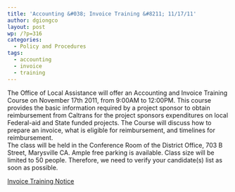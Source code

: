 ```yaml
---
title: 'Accounting &#038; Invoice Training &#8211; 11/17/11'
author: dgiongco
layout: post
wp: /?p=316
categories:
  - Policy and Procedures
tags:
  - accounting
  - invoice
  - training
---
```

The Office of Local Assistance will offer an Accounting and Invoice Training Course on November 17th 2011, from 9:00AM to 12:00PM. This course provides the basic information required by a project sponsor to obtain reimbursement from Caltrans for the project sponsors expenditures on local Federal-aid and State funded projects. The Course will discuss how to prepare an invoice, what is eligible for reimbursement, and timelines for reimbursement.  
The class will be held in the Conference Room of the District Office, 703 B Street, Marysville CA. Ample free parking is available. Class size will be limited to 50 people. Therefore, we need to verify your candidate(s) list as soon as possible.

[Invoice Training Notice][1]

 [1]: http://localhost:8888/wp-content/uploads/2014/02/acctg-invoice-trng.doc